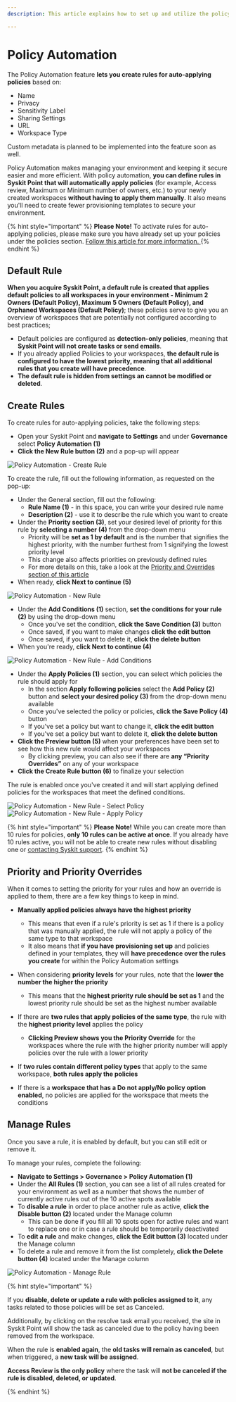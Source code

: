 ```yaml
---
description: This article explains how to set up and utilize the policy automation feature. 

---
```


# Policy Automation

The Policy Automation feature **lets you create rules for auto-applying policies** based on:
  * Name
  * Privacy
  * Sensitivity Label
  * Sharing Settings
  * URL
  * Workspace Type

Custom metadata is planned to be implemented into the feature soon as well. 

Policy Automation makes managing your environment and keeping it secure easier and more efficient. With policy automation, **you can define rules in Syskit Point that will automatically apply policies** (for example, Access review, Maximum or Minimum number of owners, etc.) to your newly created workspaces **without having to apply them manually**. It also means you'll need to create fewer provisioning templates to secure your environment. 

{% hint style="important" %}
**Please Note!**
To activate rules for auto-applying policies, please make sure you have already set up your policies under the policies section. [Follow this article for more information. ](../automated-workflows/set-up-policies.md)
{% endhint %}

## Default Rule

**When you acquire Syskit Point, a default rule is created that applies default policies to all workspaces in your environment - Minimum 2 Owners (Default Policy), Maximum 5 Owners (Default Policy), and Orphaned Workspaces (Default Policy)**; these policies serve to give you an overview of workspaces that are potentially not configured according to best practices; 
* Default policies are configured as **detection-only policies**, meaning that **Syskit Point will not create tasks or send emails**.
* If you already applied Policies to your workspaces, **the default rule is configured to have the lowest priority, meaning that all additional rules that you create will have precedence**.
* **The default rule is hidden from settings an cannot be modified or deleted**.

## Create Rules

To create rules for auto-applying policies, take the following steps:

* Open your Syskit Point and **navigate to Settings** and under **Governance** select **Policy Automation (1)**
* **Click the New Rule button (2)** and a pop-up will appear

![Policy Automation - Create Rule](../../.gitbook/assets/policy-automation_policy-settings.png)

To create the rule, fill out the following information, as requested on the pop-up:

* Under the General section, fill out the following:
  * **Rule Name (1)** - in this space, you can write your desired rule name
  * **Description (2)** - use it to describe the rule which you want to create
* Under the **Priority section (3)**, set your desired level of priority for this rule by **selecting a number (4)** from the drop-down menu
  * Priority will be **set as 1 by default** and is the number that signifies the highest priority, with the number furthest from 1 signifying the lowest priority level
  * This change also affects priorities on previously defined rules
  * For more details on this, take a look at the [Priority and Overrides section of this article](../../governance-and-automation/automated-workflows/policy-automation.md#priority-and-priority-overrides)
* When ready, **click Next to continue (5)**

![Policy Automation - New Rule](../../.gitbook/assets/policy-automation_new-policy-first.png)


* Under the **Add Conditions (1)** section, **set the conditions for your rule (2)** by using the drop-down menu
  * Once you've set the condition, **click the Save Condition (3)** button
  * Once saved, if you want to make changes **click the edit button** 
  * Once saved, if you want to delete it, **click the delete button**
* When you're ready, **click Next to continue (4)**

![Policy Automation - New Rule - Add Conditions](../../.gitbook/assets/policy-automation_conditions.png)

* Under the **Apply Policies (1)** section, you can select which policies the rule should apply for 
  * In the section **Apply following policies** select the **Add Policy (2)** button and **select your desired policy (3)** from the drop-down menu available
  * Once you've selected the policy or policies, **click the Save Policy (4)** button
  * If you've set a policy but want to change it,  **click the edit button** 
  * If you've set a policy but want to delete it, **click the delete button**
* **Click the Preview button (5)** when your preferences have been set to see how this new rule would affect your workspaces
   * By clicking preview, you can also see if there are **any “Priority Overrides”** on any of your workspace
* **Click the Create Rule button (6)** to finalize your selection

The rule is enabled once you've created it and will start applying defined policies for the workspaces that meet the defined conditions. 

![Policy Automation - New Rule - Select Policy](../../.gitbook/assets/policy-automation_new-policy-third.png)
![Policy Automation - New Rule - Apply Policy](../../.gitbook/assets/policy-automation_new-policy-fourth.png)


{% hint style="important" %}
**Please Note!**
While you can create more than 10 rules for policies, **only 10 rules can be active at once**. If you already have 10 rules active, you will not be able to create new rules without disabling one or [contacting Syskit support](https://www.syskit.com/contact-us/). 
{% endhint %}

## Priority and Priority Overrides

When it comes to setting the priority for your rules and how an override is applied to them, there are a few key things to keep in mind. 

* **Manually applied policies always have the highest priority**
  * This means that even if a rule's priority is set as 1 if there is a policy that was manually applied, the rule will not apply a policy of the same type to that workspace
  * It also means that **if you have provisioning set up** and policies defined in your templates, they will **have precedence over the rules you create** for within the Policy Automation settings

* When considering **priority levels** for your rules, note that the **lower the number the higher the priority**
  * This means that the **highest priority rule should be set as 1** and the lowest priority rule should be set as the highest number available

* If there are **two rules that apply policies of the same type**, the rule with the **highest priority level** applies the policy
  * **Clicking Preview shows you the Priority Override** for the workspaces where the rule with the higher priority number will apply policies over the rule with a lower priority 

* If **two rules contain different policy types** that apply to the same workspace, **both rules apply the policies**

* If there is a **workspace that has a Do not apply/No policy option enabled**, no policies are applied for the workspace that meets the conditions


## Manage Rules

Once you save a rule, it is enabled by default, but you can still edit or remove it. 

To manage your rules, complete the following:

* **Navigate to Settings > Governance > Policy Automation (1)**
* Under the **All Rules (1)** section, you can see a list of all rules created for your environment as well as a number that shows the number of currently active rules out of the 10 active spots available
* To **disable a rule** in order to place another rule as active, **click the Disable button (2)** located under the Manage column
   * This can be done if you fill all 10 spots open for active rules and want to replace one or in case a rule should be temporarily deactivated
* To **edit a rule** and make changes, **click the Edit button (3)** located under the Manage column
* To delete a rule and remove it from the list completely, **click the Delete button (4)** located under the Manage column

![Policy Automation - Manage Rule](../../.gitbook/assets/policy-automation_manage-policy.png)

{% hint style="important" %}

If you **disable, delete or update a rule with policies assigned to it**, any tasks related to those policies will be set as Canceled.

Additionally, by clicking on the resolve task email you received, the site in Syskit Point will show the task as canceled due to the policy having been removed from the workspace. 

When the rule is **enabled again**, the **old tasks will remain as canceled**, but when triggered, a **new task will be assigned**. 

**Access Review is the only policy** where the task will **not be canceled if the rule is disabled, deleted, or updated**. 

{% endhint %}